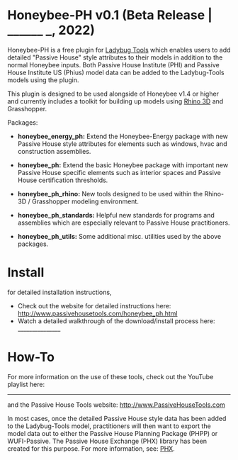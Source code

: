 # Honeybee-PH v0.1 (Beta Release | ______ _, 2022)
Honeybee-PH is a free plugin for [Ladybug Tools](https://www.ladybug.tools/) which enables users to add detailed "Passive House" style attributes to their models in addition to the normal Honeybee inputs. Both Passive House Institute (PHI) and Passive House Institute US (Phius) model data can be added to the Ladybug-Tools models using the plugin.

This plugin is designed to be used alongside of Honeybee v1.4 or higher and currently includes a toolkit for building up models using [Rhino 3D](https://www.rhino3d.com/) and Grasshopper.

Packages:
- **honeybee_energy_ph:** Extend the Honeybee-Energy package with new Passive House style attributes for elements such as windows, hvac and construction assemblies. 

- **honeybee_ph:** Extend the basic Honeybee package with important new Passive House specific elements such as interior spaces and Passive House certification thresholds.

- **honeybee_ph_rhino:** New tools designed to be used within the Rhino-3D / Grasshopper modeling environment.

- **honeybee_ph_standards:** Helpful new standards for programs and assemblies which are especially relevant to Passive House practitioners.

- **honeybee_ph_utils:** Some additional misc. utilities used by the above packages.

# Install
for detailed installation instructions,
* Check out the website for detailed instructions here: http://www.passivehousetools.com/honeybee_ph.html
* Watch a detailed walkthrough of the download/install process here: _______________

# How-To
For more information on the use of these tools, check out the YouTube playlist here:
____________

and the Passive House Tools website:
http://www.PassiveHouseTools.com

In most cases, once the detailed Passive House style data has been added to the Ladybug-Tools model, practitioners will then want to export the model data out to either the Passive House Planning Package (PHPP) or WUFI-Passive. The Passive House Exchange (PHX) library has been created for this purpose. For more information, see: [PHX](https://github.com/PH-Tools/PHX).
